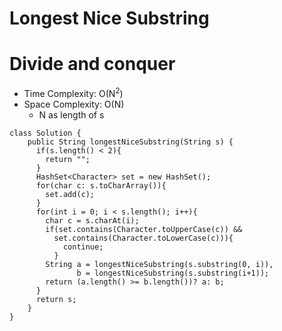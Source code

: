 # Longest Nice Substring
# Divide and conquer
* Time Complexity: O(N<sup>2</sup>)
* Space Complexity: O(N)
	* N as length of s
```
class Solution {
    public String longestNiceSubstring(String s) {
      if(s.length() < 2){
        return "";
      }
      HashSet<Character> set = new HashSet();
      for(char c: s.toCharArray()){
        set.add(c);
      }
      for(int i = 0; i < s.length(); i++){
        char c = s.charAt(i);
        if(set.contains(Character.toUpperCase(c)) && 
          set.contains(Character.toLowerCase(c))){
            continue;
          }
        String a = longestNiceSubstring(s.substring(0, i)),
               b = longestNiceSubstring(s.substring(i+1));
        return (a.length() >= b.length())? a: b;
      }
      return s;
    }
}
```
